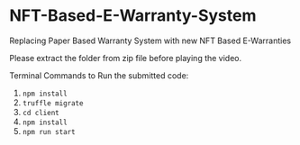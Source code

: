 # NFT-Based-E-Warranty-System
Replacing Paper Based Warranty System with new NFT Based E-Warranties

Please extract the folder from zip file before playing the video.

Terminal Commands to Run the submitted code:
1. ```npm install```
2. ```truffle migrate```
3. ```cd client```
4. ```npm install```
5. ```npm run start```

